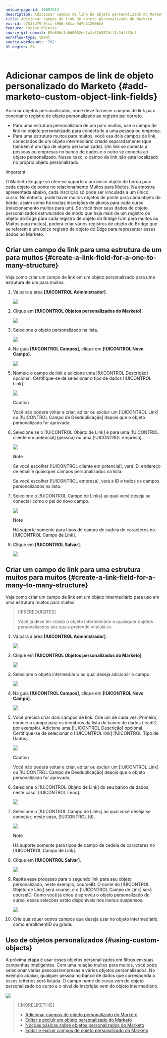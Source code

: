 ```yaml
---
unique-page-id: 10097613
description: Adicionar campos de link de objeto personalizado do Marketo - Documentação do Marketo - Documentação do produto
title: Adicionar campos de link de objeto personalizado do Marketo
exl-id: e7537d79-9fca-4966-881a-9d7d312008e2
feature: Custom Objects
source-git-commit: 09a656c3a0d0002edfa1a61b987bff4c1dff33cf
workflow-type: tm+mt
source-wordcount: '702'
ht-degree: 2%

---
```


# Adicionar campos de link de objeto personalizado do Marketo {#add-marketo-custom-object-link-fields}

Ao criar objetos personalizados, você deve fornecer campos de link para conectar o registro de objeto personalizado ao registro pai correto.

* Para uma estrutura personalizada de um para muitos, use o campo de link no objeto personalizado para conectá-lo a uma pessoa ou empresa.
* Para uma estrutura muitos para muitos, você usa dois campos de link, conectados de um objeto intermediário criado separadamente (que também é um tipo de objeto personalizado). Um link se conecta a pessoas ou empresas no banco de dados e o outro se conecta ao objeto personalizado. Nesse caso, o campo de link não está localizado no próprio objeto personalizado.

>[!IMPORTANT]
>
>O Marketo Engage só oferece suporte a um único objeto de borda para cada objeto de ponte no relacionamento Muitos para Muitos. Na amostra apresentada abaixo, cada inscrição só pode ser vinculada a um único curso. No entanto, pode haver muitos objetos de ponte para cada objeto de borda, assim como há muitas inscrições de alunos para cada curso (relacionamento muitos para um). Se você tiver seus dados de objeto personalizados estruturados de modo que haja mais de um registro de objeto do Edge para cada registro de objeto do Bridge (Um para muitos ou Muitos para muitos), poderá criar vários registros de objeto do Bridge que se referem a um único registro de objeto do Edge para representar esses dados no Marketo.

## Criar um campo de link para uma estrutura de um para muitos {#create-a-link-field-for-a-one-to-many-structure}

Veja como criar um campo de link em um objeto personalizado para uma estrutura de um para muitos.

1. Vá para a área **[!UICONTROL Administrador]**.

   ![](assets/add-marketo-custom-object-link-fields-1.png)

1. Clique em **[!UICONTROL Objetos personalizados do Marketo]**.

   ![](assets/add-marketo-custom-object-link-fields-2.png)

1. Selecione o objeto personalizado na lista.

   ![](assets/add-marketo-custom-object-link-fields-3.png)

1. Na guia **[!UICONTROL Campos]**, clique em **[!UICONTROL Novo Campo]**.

   ![](assets/add-marketo-custom-object-link-fields-4.png)

1. Nomeie o campo de link e adicione uma [!UICONTROL Descrição] opcional. Certifique-se de selecionar o tipo de dados [!UICONTROL Link].

   ![](assets/add-marketo-custom-object-link-fields-5.png)

   >[!CAUTION]
   >
   >Você não poderá voltar e criar, editar ou excluir um [!UICONTROL Link] ou [!UICONTROL Campo de Desduplicação] depois que o objeto personalizado for aprovado.

1. Selecione se o [!UICONTROL Objeto de Link] é para uma [!UICONTROL cliente em potencial] (pessoa) ou uma [!UICONTROL empresa].

   ![](assets/add-marketo-custom-object-link-fields-6.png)

   >[!NOTE]
   >
   >Se você escolher [!UICONTROL cliente em potencial], verá ID, endereço de email e quaisquer campos personalizados na lista.
   >
   >Se você escolher [!UICONTROL empresa], verá a ID e todos os campos personalizados na lista.

1. Selecione o [!UICONTROL Campo de Links] ao qual você deseja se conectar como o pai do novo campo.

   ![](assets/add-marketo-custom-object-link-fields-7.png)

   >[!NOTE]
   >
   >Há suporte somente para tipos de campo de cadeia de caracteres no [!UICONTROL Campo de Link].

1. Clique em **[!UICONTROL Salvar]**.

   ![](assets/add-marketo-custom-object-link-fields-8.png)

## Criar um campo de link para uma estrutura muitos para muitos {#create-a-link-field-for-a-many-to-many-structure}

Veja como criar um campo de link em um objeto intermediário para uso em uma estrutura muitos para muitos.

>[!PREREQUISITES]
>
>Você já deve ter criado o objeto intermediário e quaisquer objetos personalizados aos quais pretende vinculá-lo.

1. Vá para a área **[!UICONTROL Administrador]**.

   ![](assets/add-marketo-custom-object-link-fields-9.png)

1. Clique em **[!UICONTROL Objetos personalizados do Marketo]**.

   ![](assets/add-marketo-custom-object-link-fields-10.png)

1. Selecione o objeto intermediário ao qual deseja adicionar o campo.

   ![](assets/add-marketo-custom-object-link-fields-11.png)

1. Na guia **[!UICONTROL Campos]**, clique em **[!UICONTROL Novo Campo]**.

   ![](assets/add-marketo-custom-object-link-fields-12.png)

1. Você precisa criar dois campos de link. Crie um de cada vez. Primeiro, nomeie o campo para os membros da lista do banco de dados (leadID, por exemplo). Adicione uma [!UICONTROL Descrição] opcional. Certifique-se de selecionar o [!UICONTROL link] [!UICONTROL Tipo de Dados].

   ![](assets/add-marketo-custom-object-link-fields-13.png)

   >[!CAUTION]
   >
   >Você não poderá voltar e criar, editar ou excluir um [!UICONTROL Link] ou [!UICONTROL Campo de Desduplicação] depois que o objeto personalizado for aprovado.

1. Selecione o [!UICONTROL Objeto de Link] do seu banco de dados; neste caso, [!UICONTROL Lead].

   ![](assets/add-marketo-custom-object-link-fields-14.png)

1. Selecione o [!UICONTROL Campo de Links] ao qual você deseja se conectar; neste caso, [!UICONTROL Id].

   ![](assets/add-marketo-custom-object-link-fields-15.png)

   >[!NOTE]
   >
   >Há suporte somente para tipos de campo de cadeia de caracteres no [!UICONTROL Campo de Link].

1. Clique em **[!UICONTROL Salvar]**.

   ![](assets/add-marketo-custom-object-link-fields-16.png)

1. Repita esse processo para o segundo link para seu objeto personalizado, neste exemplo, courseID. O nome do [!UICONTROL Objeto de Link] será course, e o [!UICONTROL Campo de Link] será courseID. Como você já criou e aprovou o objeto personalizado do curso, essas seleções estão disponíveis nos menus suspensos.

   ![](assets/add-marketo-custom-object-link-fields-17.png)

1. Crie quaisquer outros campos que deseja usar no objeto intermediário, como enrollmentID ou grade.

## Uso de objetos personalizados {#using-custom-objects}

A próxima etapa é usar esses objetos personalizados em filtros em suas campanhas inteligentes. Com uma relação muitos para muitos, você pode selecionar várias pessoas/empresas e vários objetos personalizados. No exemplo abaixo, qualquer pessoa no banco de dados que corresponda a esses critérios será listada. O campo nome do curso vem do objeto personalizado do curso e o nível de inscrição vem do objeto intermediário.

![](assets/add-marketo-custom-object-link-fields-18.png)

>[!MORELIKETHIS]
>
>* [Adicionar campos de objeto personalizado do Marketo](/help/marketo/product-docs/administration/marketo-custom-objects/add-marketo-custom-object-fields.md)
>* [Editar e excluir um objeto personalizado do Marketo](/help/marketo/product-docs/administration/marketo-custom-objects/edit-and-delete-a-marketo-custom-object.md)
>* [Noções básicas sobre objetos personalizados do Marketo](/help/marketo/product-docs/administration/marketo-custom-objects/understanding-marketo-custom-objects.md)
>* [Editar e excluir campos de objeto personalizado do Marketo](/help/marketo/product-docs/administration/marketo-custom-objects/edit-and-delete-marketo-custom-object-fields.md)
